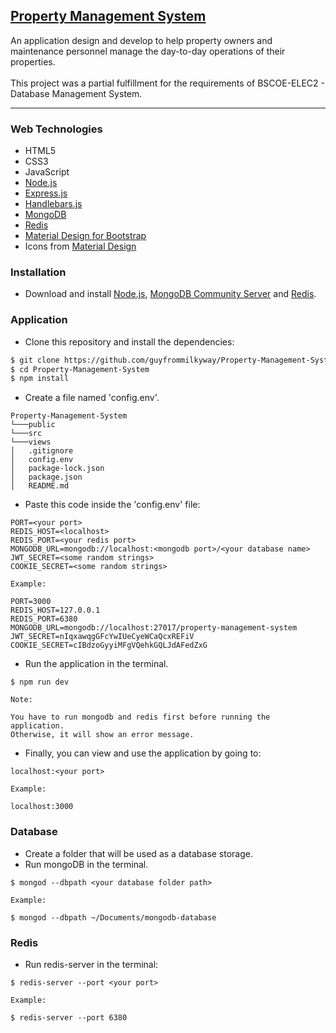 ## [Property Management System](https://github.com/guyfrommilkyway/Property-Management-System)

<p>
An application design and develop to help property owners and maintenance personnel manage the day-to-day operations of their properties.
<br><br>
This project was a partial fulfillment for the requirements of BSCOE-ELEC2 - Database Management System.
</p>

---

### Web Technologies

- HTML5
- CSS3
- JavaScript
- [Node.js](https://nodejs.org/)
- [Express.js](https://expressjs.com/)
- [Handlebars.js](https://handlebarsjs.com/)
- [MongoDB](https://www.mongodb.com/)
- [Redis](https://redis.io/)
- [Material Design for Bootstrap](https://mdbootstrap.com/)
- Icons from [Material Design](https://material.io/resources/icons/?style=baseline)

### Installation

- Download and install [Node.js](https://nodejs.org/en/download/), [MongoDB Community Server](https://www.mongodb.com/try/download/community) and [Redis](https://redis.io/download).

### Application

- Clone this repository and install the dependencies:

```bash
$ git clone https://github.com/guyfrommilkyway/Property-Management-System.git
$ cd Property-Management-System
$ npm install
```

- Create a file named 'config.env'.

```
Property-Management-System
└───public
└───src
└───views
│   .gitignore
│   config.env
│   package-lock.json
│   package.json
│   README.md
```

- Paste this code inside the 'config.env' file:

```
PORT=<your port>
REDIS_HOST=<localhost>
REDIS_PORT=<your redis port>
MONGODB_URL=mongodb://localhost:<mongodb port>/<your database name>
JWT_SECRET=<some random strings>
COOKIE_SECRET=<some random strings>
```

```
Example:

PORT=3000
REDIS_HOST=127.0.0.1
REDIS_PORT=6380
MONGODB_URL=mongodb://localhost:27017/property-management-system
JWT_SECRET=nIqxawqgGFcYwIUeCyeWCaQcxREFiV
COOKIE_SECRET=cIBdzoGyyiMFgVQehkGQLJdAFedZxG
```

- Run the application in the terminal.

```
$ npm run dev
```

```
Note:

You have to run mongodb and redis first before running the application.
Otherwise, it will show an error message.

```

- Finally, you can view and use the application by going to:

```
localhost:<your port>
```

```
Example:

localhost:3000
```

### Database

- Create a folder that will be used as a database storage.
- Run mongoDB in the terminal.

```
$ mongod --dbpath <your database folder path>
```

```
Example:

$ mongod --dbpath ~/Documents/mongodb-database
```

### Redis

- Run redis-server in the terminal:

```
$ redis-server --port <your port>
```

```
Example:

$ redis-server --port 6380
```
